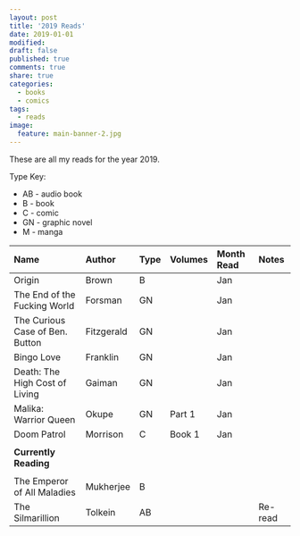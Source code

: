```yaml
---
layout: post
title: '2019 Reads'
date: 2019-01-01
modified:
draft: false
published: true
comments: true
share: true
categories:
  - books
  - comics
tags:
  - reads
image:
  feature: main-banner-2.jpg
---
```


These are all my reads for the year 2019.

Type Key:
* AB - audio book
* B - book
* C - comic
* GN - graphic novel
* M - manga

| Name                               | Author     | Type  | Volumes | Month Read   | Notes               |
|:-----------------------------------|:-----------|:------|:--------|:-------------|:--------------------|
| Origin                             | Brown      | B     |         | Jan          |                     |
| The End of the Fucking World       | Forsman    | GN    |         | Jan          |                     |
| The Curious Case of Ben. Button    | Fitzgerald | GN    |         | Jan          |                     |
| Bingo Love                         | Franklin   | GN    |         | Jan          |                     |
| Death: The High Cost of Living     | Gaiman     | GN    |         | Jan          |                     |
| Malika: Warrior Queen              | Okupe      | GN    | Part 1  | Jan          |                     |
| Doom Patrol                        | Morrison   | C     | Book 1  | Jan          |                     |
|                                    |            |       |         |              |                     |
| <b>Currently Reading</b>           |            |       |         |              |                     |
|                                    |            |       |         |              |                     |
| The Emperor of All Maladies        | Mukherjee  | B     |         |              |                     |
| The Silmarillion                   | Tolkein    | AB    |         |              | Re-read             |

